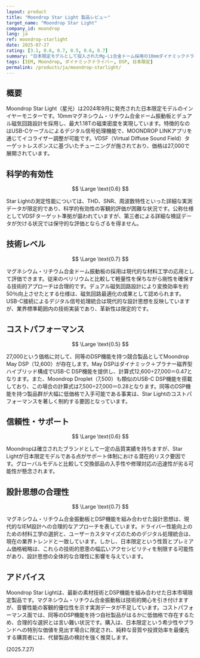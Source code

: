 ```yaml
---
layout: product
title: "Moondrop Star Light 製品レビュー"
target_name: "Moondrop Star Light"
company_id: moondrop
lang: ja
ref: moondrop-starlight
date: 2025-07-27
rating: [3.1, 0.6, 0.7, 0.5, 0.6, 0.7]
summary: "日本限定モデルとして投入されたMg-Li合金ドーム採用の10mmダイナミックドライバーIEMで、DSP機能を搭載しているが、同価格帯の多ドライバー構成製品と比較してコストパフォーマンスに課題が見られる"
tags: [IEM, Moondrop, ダイナミックドライバー, DSP, 日本限定]
permalink: /products/ja/moondrop-starlight/
---
```


## 概要

Moondrop Star Light（星光）は2024年9月に発売された日本限定モデルのインイヤーモニターです。10mmマグネシウム・リチウム合金ドーム振動板とデュアル磁気回路設計を採用し、最大1.18Tの磁束密度を実現しています。特徴的なのはUSB-Cケーブルによるデジタル信号処理機能で、MOONDROP LINKアプリを通じてイコライザー調整が可能です。VDSF（Virtual Diffuse Sound Field）ターゲットレスポンスに基づいたチューニングが施されており、価格は27,000で展開されています。

## 科学的有効性

$$ \Large \text{0.6} $$

Star Lightの測定性能については、THD、SNR、周波数特性といった詳細な実測データが限定的であり、科学的有効性の客観的評価が困難な状況です。公称仕様としてVDSFターゲット準拠が謳われていますが、第三者による詳細な検証データが欠ける状況では保守的な評価とならざるを得ません。

## 技術レベル

$$ \Large \text{0.7} $$

マグネシウム・リチウム合金ドーム振動板の採用は現代的な材料工学の応用として評価できます。従来のベリリウムと比較して軽量性を保ちながら剛性を確保する技術的アプローチは合理的です。デュアル磁気回路設計により変換効率を約50％向上させたとする仕様は、磁気回路最適化の成果として認められます。USB-C接続によるデジタル信号処理統合は現代的な設計思想を反映していますが、業界標準範囲内の技術実装であり、革新性は限定的です。

## コストパフォーマンス

$$ \Large \text{0.5} $$

27,000という価格に対して、同等のDSP機能を持つ競合製品としてMoondrop May DSP（12,600）が存在します。May DSPはダイナミック＋プラナー磁界型ハイブリッド構成でUSB-C DSP機能を提供し、計算式12,600÷27,000＝0.47となります。また、Moondrop Droplet（7,500）も類似のUSB-C DSP機能を搭載しており、この場合の計算式は7,500÷27,000＝0.28となります。同等のDSP機能を持つ製品群が大幅に低価格で入手可能である事実は、Star Lightのコストパフォーマンスを著しく制約する要因となっています。

## 信頼性・サポート

$$ \Large \text{0.6} $$

Moondropは確立されたブランドとして一定の品質実績を持ちますが、Star Lightが日本限定モデルである点がサポート体制における潜在的リスク要因です。グローバルモデルと比較して交換部品の入手性や修理対応の迅速性が劣る可能性が懸念されます。

## 設計思想の合理性

$$ \Large \text{0.7} $$

マグネシウム・リチウム合金振動板とDSP機能を組み合わせた設計思想は、現代的なIEM設計への合理的なアプローチを表しています。ドライバー性能向上のための材料工学の選択と、ユーザーカスタマイズのためのデジタル処理統合は、現在の業界トレンドと一致しています。しかし、日本限定という性質とプレミアム価格戦略は、これらの技術的恩恵の幅広いアクセシビリティを制限する可能性があり、設計思想の全体的な合理性に影響を与えています。

## アドバイス

Moondrop Star Lightは、最新の素材技術とDSP機能を組み合わせた日本市場限定製品です。マグネシウム・リチウム合金振動板は技術的関心を引き付けますが、音響性能の客観的優位性を示す実測データが不足しています。コストパフォーマンス面では、同等のDSP機能を持つ自社製品がはるかに低価格で存在するため、合理的な選択とは言い難い状況です。購入は、日本限定という希少性やブランドへの特別な価値を見出す場合に限定され、純粋な音質や投資効率を最優先する購買者には、代替製品の検討を強く推奨します。

(2025.7.27)

